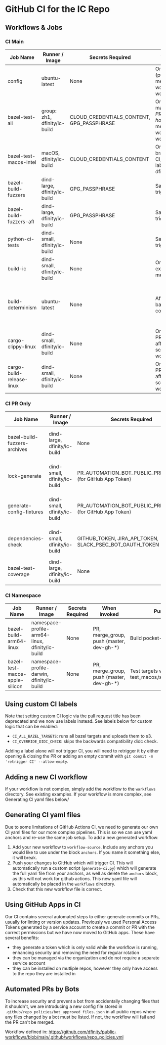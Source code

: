 # GitHub CI for the IC Repo

## Workflows & Jobs

### CI Main


| Job Name                  | Runner / Image                   | Secrets Required                      | When Invoked                                                                                               | Purpose                                                                                      | External PR |
|---------------------------|----------------------------------|---------------------------------------|------------------------------------------------------------------------------------------------------------|----------------------------------------------------------------------------------------------|-------------|
| config                    | ubuntu-latest                    | None                                  | On any trigger (push, PR, merge_group, workflow_dispatch, workflow_call)                                   | Sets up and infers configuration for later jobs                                              | Yes         |
| bazel-test-all            | group: zh1, dfinity/ic-build     | CLOUD_CREDENTIALS_CONTENT, GPG_PASSPHRASE | On push to master/dev-gh-*, PRs (except hotfix-*), merge_group, workflow_dispatch, workflow_call           | Run all Bazel tests (with config for skipping long tests, etc.)                              | `/run-ci-main`         |
| bazel-test-macos-intel    | macOS, dfinity/ic-build          | CLOUD_CREDENTIALS_CONTENT             | On protected branches, or with CI_MACOS_INTEL label, and only in dfinity/ic (public)                      | Run Bazel tests for macOS Intel builds                                                       | Yes         |
| bazel-build-fuzzers       | dind-large, dfinity/ic-build     | GPG_PASSPHRASE                        | Same as workflow triggers                                                                                   | Build fuzzers using Bazel with libfuzzer                                                     | Yes         |
| bazel-build-fuzzers-afl   | dind-large, dfinity/ic-build     | GPG_PASSPHRASE                        | Same as workflow triggers                                                                                   | Build fuzzers using Bazel with AFL                                                           | Yes         |
| python-ci-tests           | dind-small, dfinity/ic-build     | None                                  | Same as workflow triggers                                                                                   | Run Python CI tests (pytest)                                                                 | Yes         |
| build-ic                  | dind-small, dfinity/ic-build     | None                                  | On all triggers except merge_group                                                                          | Build the Internet Computer (IC) binaries                                                    | `/run-ci-main`         |
| build-determinism         | ubuntu-latest                    | None                                  | After build-ic and bazel-test-all complete                                                                 | Check for build determinism between cache and no-cache builds                                | Yes         |
| cargo-clippy-linux        | dind-small, dfinity/ic-build     | None                                  | On PR/merge_group affecting Rust files, schedule, or workflow_dispatch                                      | Run Rust linter (clippy)                                                                     | Yes         |
| cargo-build-release-linux | dind-small, dfinity/ic-build     | None                                  | On PR/merge_group affecting Rust files, schedule, or workflow_dispatch                                      | Build Rust crates in release mode                                                            | Yes         |

### CI PR Only

| Job Name                    | Runner / Image        | Secrets Required                                               | When Invoked                                                          | Purpose                                                      | External PR |
|-----------------------------|----------------------|----------------------------------------------------------------|-----------------------------------------------------------------------|--------------------------------------------------------------|-------------|
| bazel-build-fuzzers-archives| dind-large, dfinity/ic-build | None                                                           | PR (opened, synchronize, reopened); not merge_group                   | Build and archive all fuzzers for PRs                        | Yes         |
| lock-generate               | dind-small, dfinity/ic-build | PR_AUTOMATION_BOT_PUBLIC_PRIVATE_KEY (for GitHub App Token)    | PR (opened, synchronize, reopened); not merge_group                   | Generate lock files and related dependencies for PRs          | Yes         |
| generate-config-fixtures    | dind-small, dfinity/ic-build | PR_AUTOMATION_BOT_PUBLIC_PRIVATE_KEY (for GitHub App Token)    | PR (opened, synchronize, reopened); not merge_group                   | Generate config fixture files for config_types changes        | Yes         |
| dependencies-check          | dind-small, dfinity/ic-build | GITHUB_TOKEN, JIRA_API_TOKEN, SLACK_PSEC_BOT_OAUTH_TOKEN       | PR (opened, synchronize, reopened); not merge_group                   | Dependency scanning (Rust, Bazel, lock/toml changes)          | Yes         |
| bazel-test-coverage         | dind-large, dfinity/ic-build | None                                                           | PR with label `CI_COVERAGE`                                           | Run Bazel test coverage and upload HTML report                | Yes         |

### CI Namespace

| Job Name                    | Runner / Image        | Secrets Required                                               | When Invoked                                                          | Purpose                                                      | External PR |
|-----------------------------|----------------------|----------------------------------------------------------------|-----------------------------------------------------------------------|--------------------------------------------------------------|-------------|
| bazel-build-arm64-linux| namespace-profile-arm64-linux, dfinity/ic-build | None                                                           | PR, merge_group, push (master, dev-gh-*)                   | Build pocket-ic-server                        | Yes         |
| bazel-test-macos-apple-silicon| namespace-profile-darwin, dfinity/ic-build | None                                                           | PR, merge_group, push (master, dev-gh-*)                   | Test targets with tag test_macos,test_macos_slow                        | Yes         |



## Using custom CI labels
Note that setting custom CI logic via the pull request title has been deprecated and we now use labels instead. See labels below for custom logic that can be enabled:

* `CI_ALL_BAZEL_TARGETS`: runs all bazel targets and uploads them to s3.
* `CI_OVERRIDE_DIDC_CHECK`: skips the backwards compatibility didc check.

Adding a label alone will not trigger CI, you will need to retrigger it by either opening & closing the PR or adding an empty commit with `git commit -m 'retrigger CI' --allow-empty`.

## Adding a new CI workflow
If your workflow is not complex, simply add the workflow to the `workflows` directory. See existing examples. If your workflow is more complex, see Generating CI yaml files below/

## Generating CI yaml files
Due to some limitations of GitHub Actions CI, we need to generate our own CI yaml files for our more complex pipelines. This is so we can use yaml anchors and re-use the same job setup. To add a new generated workflow:

1. Add your new workflow to `workflow-source`. Include any anchors you would like to use under the block `anchors`. If you name it something else, it will break.
1. Push your changes to GitHub which will trigger CI. This will automatically run a custom script (`generate-ci.py`) which will generate the full yaml file from your anchors, as well as delete the `anchors` block, as this will not work for github actions. This new yaml file will automatically be placed in the `workflows` directory.
1. Check that this new workflow file is correct.

## Using GitHub Apps in CI
Our CI contains several automated steps to either generate commits or PRs, usually for linting or version updates. Previously we used Personal Access Tokens generated by a service account to create a commit or PR with the correct permissions but we have now moved to GitHub apps. These have several benefits:
- they generate a token which is only valid while the workflow is running, enhancing security and removing the need for regular rotation
- they can be managed via the organization and do not require a separate service account
- they can be installed on mutliple repos, however they only have access to the repo they are installed in

## Automated PRs by Bots
To increase security and prevent a bot from accidentally changing files that it shouldn't, we are introducing a new config file stored in `.github/repo_policies/bot_approved_files.json` in all public repos where any files changed by a bot must be listed. If not, the workflow will fail and the PR can't be merged.

Workflow defined in: https://github.com/dfinity/public-workflows/blob/main/.github/workflows/repo_policies.yml
